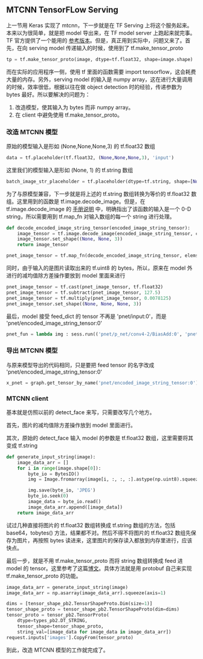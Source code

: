 MTCNN TensorFLow Serving
---
上一节用 Keras 实现了 mtcnn，下一步就是在 TF Serving 上将这个服务起来。本来以为很简单，就是把 model 导出来，在 TF model server 上跑起来就完事。TF 官方提供了一个能用的 [参考版本](https://github.com/davidsandberg/facenet/issues/758)。但是，真正用到实际中，问题又来了。首先，在向 serving model 传递输入的时候，使用到了 tf.make_tensor_proto
```python
tp = tf.make_tensor_proto(image, dtype=tf.float32, shape=image.shape)
```
而在实际的应用程序一侧，使用 tf 里面的函数需要 import tensorflow，这会耗费大量的内存。另外，serving model 的输入是 numpy array，这在进行大量调用的时候，效率很低，根据以往在做 object detection 时的经验，传递参数为 bytes 最好。所以要解决的问题为：

1. 改造模型，使其输入为 bytes 而非 numpy array。
2. 在 client 中避免使用 tf.make_tensor_proto。

### 改造 MTCNN 模型
原始的模型输入是形如 (None,None,None,3) 的 tf.float32 数组
```python
data = tf.placeholder(tf.float32, (None,None,None,3), 'input')
```
这里我们的模型输入是形如 (None, 1) 的 tf.string 数组
```python
batch_image_str_placeholder = tf.placeholder(dtype=tf.string, shape=[None, ], name='encoded_image_string_tensor')
```
为了与原模型兼容，下一步就是将上述的 tf.string 数组转换为等价的 tf.float32 数组。这里用到的函数是 tf.image.decode_image。但是，在 tf.image.decode_image 的 [手册说明](https://www.tensorflow.org/api_docs/python/tf/image/decode_image) 中，明确指出了该函数的输入是一个 0-D string，所以需要用到 tf.map_fn 对输入数组的每一个 string 进行处理。
```python
def decode_encoded_image_string_tensor(encoded_image_string_tensor):
    image_tensor = tf.image.decode_image(encoded_image_string_tensor, channels=3)
    image_tensor.set_shape((None, None, 3))
    return image_tensor

pnet_image_tensor = tf.map_fn(decode_encoded_image_string_tensor, elems=batch_image_str_placeholder, dtype=tf.uint8, back_prop=False)
```
同时，由于输入的是图片读取出来的 tf.uint8 的 bytes，所以，原来在 model 外进行的减均值除方差操作要放到 model 里面来进行
```python
pnet_image_tensor = tf.cast(pnet_image_tensor, tf.float32)
pnet_image_tensor = tf.subtract(pnet_image_tensor, 127.5)
pnet_image_tensor = tf.multiply(pnet_image_tensor, 0.0078125)
pnet_image_tensor.set_shape((None, None, None, 3))
```
最后，model 接受 feed_dict 的 tensor 不再是 'pnet/input:0'，而是 'pnet/encoded_image_string_tensor:0'
```python
pnet_fun = lambda img : sess.run(('pnet/p_net/conv4-2/BiasAdd:0', 'pnet/p_net/prob1/truediv:0'), feed_dict={'pnet/encoded_image_string_tensor:0':img})
```
### 导出 MTCNN 模型
与原来模型导出的代码相同，只是要把 feed tensor 的名字改成 'pnet/encoded_image_string_tensor:0'
```python
x_pnet = graph.get_tensor_by_name('pnet/encoded_image_string_tensor:0')
```

### MTCNN client
基本就是仿照以前的 detect_face 来写，只需要改写几个地方。

首先，图片的减均值除方差操作放到 model 里面进行。

其次，原始的 detect_face 输入 model 的参数是 tf.float32 数组，这里需要将其变成 tf.string
```python
def generate_input_string(image):
    image_data_arr = []
    for i in range(image.shape[0]):
        byte_io = BytesIO()
        img = Image.fromarray(image[i, :, :, :].astype(np.uint8).squeeze())

        img.save(byte_io, 'JPEG')
        byte_io.seek(0)
        image_data = byte_io.read()
        image_data_arr.append([image_data])
    return image_data_arr
```
试过几种直接将图片的 tf.float32 数组转换成 tf.string 数组的方法，包括 base64，tobytes() 方法，结果都不对。然后不得不将图片的 tf.float32 数组先保存为图片，再按照 bytes 读进来，这里图片的保存读入都放到内存里进行，应该快点。

最后一步，就是不用 tf.make_tensor_proto 而将 string 数组转换成 feed 进 model 的 tensor。这里参考了这篇[博文](https://towardsdatascience.com/tensorflow-serving-client-make-it-slimmer-and-faster-b3e5f71208fb)。具体方法就是用 protobuf 自己来实现 tf.make_tensor_proto 的功能。
```python
image_data_arr = generate_input_string(image)
image_data_arr = np.asarray(image_data_arr).squeeze(axis=1)

dims = [tensor_shape_pb2.TensorShapeProto.Dim(size=1)]
tensor_shape_proto = tensor_shape_pb2.TensorShapeProto(dim=dims)
tensor_proto = tensor_pb2.TensorProto(
    dtype=types_pb2.DT_STRING,
    tensor_shape=tensor_shape_proto,
    string_val=[image_data for image_data in image_data_arr])
request.inputs['images'].CopyFrom(tensor_proto)
```

到此，改造 MTCNN 模型的工作就完成了。
